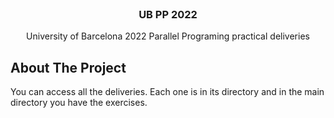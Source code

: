 <div id="top"></div>

<!-- PROJECT LOGO -->
<br />
<div align="center">
<h3 align="center">UB PP 2022</h3>

  <p align="center">
    University of Barcelona 2022 Parallel Programing practical deliveries
    <br />
</div>

<!-- ABOUT THE PROJECT -->
## About The Project

You can access all the deliveries. Each one is in its directory and in the main directory you have the exercises.
